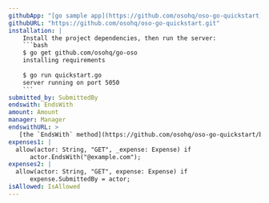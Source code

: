 ```yaml
---
githubApp: "[go sample app](https://github.com/osohq/oso-go-quickstart)"
githubURL: "https://github.com/osohq/oso-go-quickstart.git"
installation: |
    Install the project dependencies, then run the server:
    ```bash
    $ go get github.com/osohq/go-oso
    installing requirements
    
    $ go run quickstart.go
    server running on port 5050
    ```
submitted_by: SubmittedBy
endswith: EndsWith
amount: Amount
manager: Manager
endswithURL: >
   [the `EndsWith` method](https://github.com/osohq/oso-go-quickstart/blob/main/quickstart.go#L16-L18)
expenses1: |
  allow(actor: String, "GET", _expense: Expense) if
      actor.EndsWith("@example.com");
expenses2: |
  allow(actor: String, "GET", expense: Expense) if
      expense.SubmittedBy = actor;
isAllowed: IsAllowed
---
```

